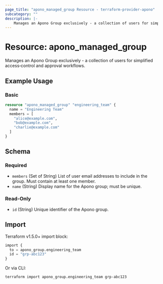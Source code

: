 ```yaml
---
page_title: "apono_managed_group Resource - terraform-provider-apono"
subcategory: ""
description: |-
    Manages an Apono Group exclusively - a collection of users for simplified access‑control and approval workflows.
---
```


# Resource: apono_managed_group

Manages an Apono Group exclusively - a collection of users for simplified access‑control and approval workflows.

## Example Usage

### Basic

```terraform
resource "apono_managed_group" "engineering_team" {
  name = "Engineering Team"
  members = [
    "alice@example.com",
    "bob@example.com",
    "charlie@example.com"
  ]
}
```

<!-- schema generated by tfplugindocs -->
## Schema

### Required

- `members` (Set of String) List of user email addresses to include in the group. Must contain at least one member.
- `name` (String) Display name for the Apono group; must be unique.

### Read-Only

- `id` (String) Unique identifier of the Apono group.

## Import

Terraform v1.5.0+ import block:

```terraform
import {
  to = apono_group.engineering_team
  id = "grp-abc123"
}
```

Or via CLI:

```shell
terraform import apono_group.engineering_team grp-abc123
```
